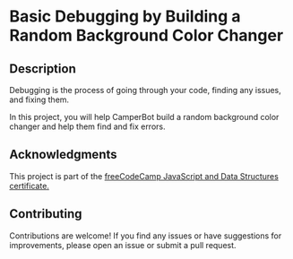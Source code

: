 # Basic Debugging by Building a Random Background Color Changer

## Description

Debugging is the process of going through your code, finding any issues, and fixing them.

In this project, you will help CamperBot build a random background color changer and help them find and fix errors.

## Acknowledgments

This project is part of the [freeCodeCamp JavaScript and Data Structures certificate.](https://www.freecodecamp.org/learn/learn-javascript-algorithms-and-data-structures)

## Contributing

Contributions are welcome! If you find any issues or have suggestions for improvements, please open an issue or submit a pull request.
